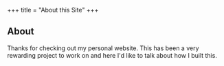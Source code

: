 +++
title = "About this Site"
+++

## About

Thanks for checking out my personal website. This has been a very
rewarding project to work on and here I'd like to talk about how
I built this.
